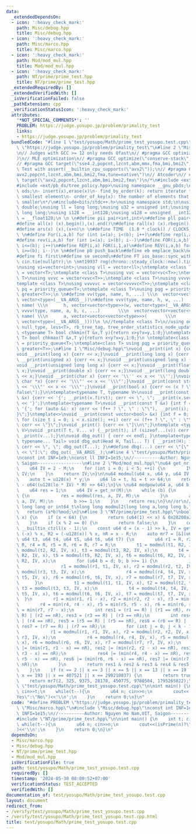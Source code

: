 ```yaml
---
data:
  _extendedDependsOn:
  - icon: ':heavy_check_mark:'
    path: Misc/debug.hpp
    title: Misc/debug.hpp
  - icon: ':heavy_check_mark:'
    path: Misc/marco.hpp
    title: Misc/marco.hpp
  - icon: ':heavy_check_mark:'
    path: Mod/mod_mul.hpp
    title: Mod/mod_mul.hpp
  - icon: ':heavy_check_mark:'
    path: NT/prime/prime_test.hpp
    title: NT/prime/prime_test.hpp
  _extendedRequiredBy: []
  _extendedVerifiedWith: []
  _isVerificationFailed: false
  _pathExtension: cpp
  _verificationStatusIcon: ':heavy_check_mark:'
  attributes:
    '*NOT_SPECIAL_COMMENTS*': ''
    PROBLEM: https://judge.yosupo.jp/problem/primality_test
    links:
    - https://judge.yosupo.jp/problem/primality_test
  bundledCode: "#line 1 \"test/yosupo/Math/prime_test_yosupo.test.cpp\"\n#define PROBLEM\
    \ \"https://judge.yosupo.jp/problem/primality_test\"\n#line 2 \"Misc/marco.hpp\"\
    \n// Judges with GCC >= 12 only needs Ofast\n// #pragma GCC optimize(\"O3,no-stack-protector,fast-math,unroll-loops,tree-vectorize\"\
    )\n// MLE optimization\n// #pragma GCC optimize(\"conserve-stack\")\n// Old judges\n\
    // #pragma GCC target(\"sse4.2,popcnt,lzcnt,abm,mmx,fma,bmi,bmi2\")\n// New judges.\
    \ Test with assert(__builtin_cpu_supports(\"avx2\"));\n// #pragma GCC target(\"\
    avx2,popcnt,lzcnt,abm,bmi,bmi2,fma,tune=native\")\n// Atcoder\n// #pragma GCC\
    \ target(\"avx2,popcnt,lzcnt,abm,bmi,bmi2,fma\")\n/*\n#include <ext/pb_ds/assoc_container.hpp>\n\
    #include <ext/pb_ds/tree_policy.hpp>\nusing namespace __gnu_pbds;\ntypedef tree<int,null_type,less<int>,rb_tree_tag,tree_order_statistics_node_update>\
    \ ods;\n- insert(x),erase(x)\n- find_by_order(k): return iterator to the k-th\
    \ smallest element\n- order_of_key(x): the number of elements that are strictly\
    \ smaller\n*/\n#include<bits/stdc++.h>\nusing namespace std;\n\nusing ld = long\
    \ double;\nusing ll = long long;\nusing u32 = unsigned int;\nusing u64 = unsigned\
    \ long long;\nusing i128 = __int128;\nusing u128 = unsigned __int128;\nusing f128\
    \ = __float128;\n \n \n#define pii pair<int,int>\n#define pll pair<ll,ll>\n \n\
    #define all(x) (x).begin(),(x).end()\n#define rall(x) (x).rbegin(),(x).rend()\n\
    #define ars(x) (x),(x+n)\n \n#define TIME  (1.0 * clock() / CLOCKS_PER_SEC)\n\
    \ \n#define For(i,a,b) for (int i=(a); i<(b); i++)\n#define rep(i,a) For(i,0,a)\n\
    #define rev(i,a,b) for (int i=(a); i>(b); i--)\n#define FOR(i,a,b) for (int i=(a);\
    \ i<=(b); i++)\n#define REP(i,a) FOR(i,1,a)\n#define REV(i,a,b) for (int i=(a);\
    \ i>=(b); i--)\n \n#define pb push_back\n#define eb emplace_back\n#define mp make_pair\n\
    #define fi first\n#define se second\n#define FT ios_base::sync_with_stdio(false);\
    \ cin.tie(nullptr);\n \nmt19937 rng(chrono::steady_clock::now().time_since_epoch().count());\n\
    \nusing vi=vector<int>;\nusing vll = vector<ll>;\ntemplate <class T>\nusing vc\
    \ = vector<T>;\ntemplate <class T>\nusing vvc = vector<vc<T>>;\ntemplate <class\
    \ T>\nusing vvvc = vector<vvc<T>>;\ntemplate <class T>\nusing vvvvc = vector<vvvc<T>>;\n\
    template <class T>\nusing vvvvvc = vector<vvvvc<T>>;\ntemplate <class T>\nusing\
    \ pq = priority_queue<T>;\ntemplate <class T>\nusing pqg = priority_queue<T, vector<T>,\
    \ greater<T>>;\n \n#define vv(type, name, h, ...) \\\n  vector<vector<type>> name(h,\
    \ vector<type>(__VA_ARGS__))\n#define vvv(type, name, h, w, ...)   \\\n  vector<vector<vector<type>>>\
    \ name( \\\n      h, vector<vector<type>>(w, vector<type>(__VA_ARGS__)))\n#define\
    \ vvvv(type, name, a, b, c, ...)       \\\n  vector<vector<vector<vector<type>>>>\
    \ name( \\\n      a, vector<vector<vector<type>>>(       \\\n             b, vector<vector<type>>(c,\
    \ vector<type>(__VA_ARGS__))))\n \n//template <class T>\n//using ods =\n//   tree<T,\
    \ null_type, less<T>, rb_tree_tag, tree_order_statistics_node_update>;\n \ntemplate\
    \ <typename T> bool chkmin(T &x,T y){return x>y?x=y,1:0;}\ntemplate <typename\
    \ T> bool chkmax(T &x,T y){return x<y?x=y,1:0;}\n \ntemplate<class T> using pq\
    \ = priority_queue<T>;\ntemplate<class T> using pqg = priority_queue<T, vector<T>,\
    \ greater<T>>;\n#line 1 \"Misc/debug.hpp\"\nvoid __print(int x) {cerr << x;}\n\
    void __print(long x) {cerr << x;}\nvoid __print(long long x) {cerr << x;}\nvoid\
    \ __print(unsigned x) {cerr << x;}\nvoid __print(unsigned long x) {cerr << x;}\n\
    void __print(unsigned long long x) {cerr << x;}\nvoid __print(float x) {cerr <<\
    \ x;}\nvoid __print(double x) {cerr << x;}\nvoid __print(long double x) {cerr\
    \ << x;}\nvoid __print(char x) {cerr << '\\'' << x << '\\'';}\nvoid __print(const\
    \ char *x) {cerr << '\\\"' << x << '\\\"';}\nvoid __print(const string &x) {cerr\
    \ << '\\\"' << x << '\\\"';}\nvoid __print(bool x) {cerr << (x ? \"true\" : \"\
    false\");}\n\ntemplate<typename T, typename V>\nvoid __print(const pair<T, V>\
    \ &x) {cerr << '{'; __print(x.first); cerr << \", \"; __print(x.second); cerr\
    \ << '}';}\ntemplate<typename T>\nvoid __print(const T &x) {int f = 0; cerr <<\
    \ '{'; for (auto &i: x) cerr << (f++ ? \", \" : \"\"), __print(i); cerr << \"\
    }\";}\ntemplate<>\nvoid __print(const vector<bool> &x) {int f = 0; cerr << '{';\
    \ for (size_t i = 0; i < x.size(); ++i) cerr << (f++ ? \", \" : \"\"), __print(x[i]);\
    \ cerr << \"}\";}\nvoid _print() {cerr << \"]\\n\";}\ntemplate <typename T, typename...\
    \ V>\nvoid _print(T t, V... v) {__print(t); if (sizeof...(v)) cerr << \", \";\
    \ _print(v...);}\n\nvoid dbg_out() { cerr << endl; }\ntemplate<typename Head,\
    \ typename... Tail> void dbg_out(Head H, Tail... T) { __print(H); if (sizeof...(T))\
    \ cerr << \", \"; dbg_out(T...); }\n#define dbg(...) cerr << \"[\" << #__VA_ARGS__\
    \ << \"]:\"; dbg_out(__VA_ARGS__);\n#line 4 \"test/yosupo/Math/prime_test_yosupo.test.cpp\"\
    \nconst int INF=1e9;\nconst ll INFI=1e15;\n//----------Author: Nguyen Ho Nam,UIT,\
    \ Saigon-----------------\n#line 2 \"Mod/mod_mul.hpp\"\nu64 get_nr(u64 M) {\n\
    \    u64 IV = 2 - M;\n    for (int i = 0; i < 5; ++i) {\n        IV *= 2 - M *\
    \ IV;\n    }\n    return IV;\n}\n\nu64 modmul(u64 x, u64 y, u64 IV, u64 M) {\n\
    \    auto t = u128(x) * y;\n    u64 lo = t, hi = t >> 64;\n    return (hi + M)\
    \ - u64((u128(lo * IV) * M) >> 64);\n}\n \nu64 modpow(u64 a, u64 b, u64 M) {\n\
    \    u64 res = 1;\n    u64 IV = get_nr(M);\n    while (b) {\n        if (b & 1)\
    \ {\n            res = modmul(res, a, IV, M);\n        }\n        a = modmul(a,\
    \ a, IV, M);\n        b >>= 1;\n    }\n    return res;\n}\n//or\n//only good for\
    \ long long or int64_t\nlong long modmul2(long long a,long long b,long long mod){\n\
    \   return (a*b)%mod;\n}\n#line 3 \"NT/prime/prime_test.hpp\"\nbool isPrime(u64\
    \ x) {\n    if (x < 64) {\n        return (u64(1) << x) & 0x28208a20a08a28ac;\n\
    \    }\n    if (x % 2 == 0) {\n        return false;\n    }\n    const int k =\
    \ __builtin_ctzll(x - 1);\n    const u64 d = (x - 1) >> k, IV = get_nr(x), R =\
    \ (-x) % x, R2 = (-u128(x)) % x, nR = x - R;\n    auto mr7 = [&](u64 t1, u64 t2,\
    \ u64 t3, u64 t4, u64 t5, u64 t6, u64 t7) {\n        u64 r1 = R, r2 = R, r3 =\
    \ R, r4 = R, r5 = R, r6 = R, r7 = R;\n        t1 = modmul(t1, R2, IV, x), t2 =\
    \ modmul(t2, R2, IV, x), t3 = modmul(t3, R2, IV, x);\n        t4 = modmul(t4,\
    \ R2, IV, x), t5 = modmul(t5, R2, IV, x), t6 = modmul(t6, R2, IV, x), t7 = modmul(t7,\
    \ R2, IV, x);\n        for (u64 b = d; b; b >>= 1) {\n            if (b & 1) {\n\
    \                r1 = modmul(r1, t1, IV, x), r2 = modmul(r2, t2, IV, x), r3 =\
    \ modmul(r3, t3, IV, x);\n                r4 = modmul(r4, t4, IV, x), r5 = modmul(r5,\
    \ t5, IV, x), r6 = modmul(r6, t6, IV, x), r7 = modmul(r7, t7, IV, x);\n      \
    \      }\n            t1 = modmul(t1, t1, IV, x), t2 = modmul(t2, t2, IV, x),\
    \ t3 = modmul(t3, t3, IV, x);\n            t4 = modmul(t4, t4, IV, x), t5 = modmul(t5,\
    \ t5, IV, x), t6 = modmul(t6, t6, IV, x), t7 = modmul(t7, t7, IV, x);\n      \
    \  }\n        r1 = min(r1, r1 - x), r2 = min(r2, r2 - x), r3 = min(r3, r3 - x);\n\
    \        r4 = min(r4, r4 - x), r5 = min(r5, r5 - x), r6 = min(r6, r6 - x), r7\
    \ = min(r7, r7 - x);\n        int res1 = (r1 == R) | (r1 == nR), res2 = (r2 ==\
    \ R) | (r2 == nR), res3 = (r3 == R) | (r3 == nR);\n        int res4 = (r4 == R)\
    \ | (r4 == nR), res5 = (r5 == R) | (r5 == nR), res6 = (r6 == R) | (r6 == nR),\
    \ res7 = (r7 == R) | (r7 == nR);\n        for (int j = 0; j < k - 1; ++j) {\n\
    \            r1 = modmul(r1, r1, IV, x), r2 = modmul(r2, r2, IV, x), r3 = modmul(r3,\
    \ r3, IV, x);\n            r4 = modmul(r4, r4, IV, x), r5 = modmul(r5, r5, IV,\
    \ x), r6 = modmul(r6, r6, IV, x), r7 = modmul(r7, r7, IV, x);\n            res1\
    \ |= (min(r1, r1 - x) == nR), res2 |= (min(r2, r2 - x) == nR), res3 |= (min(r3,\
    \ r3 - x) == nR);\n            res4 |= (min(r4, r4 - x) == nR), res5 |= (min(r5,\
    \ r5 - x) == nR), res6 |= (min(r6, r6 - x) == nR), res7 |= (min(r7, r7 - x) ==\
    \ nR);\n        }\n        return res1 & res2 & res3 & res4 & res5 & res6 & res7;\n\
    \    };\n    if (x == 2 || x == 3 || x == 5 || x == 13 || x == 19 || x == 73 ||\
    \ x == 193 || x == 407521 || x == 299210837) {\n        return true;\n    }\n\
    \    return mr7(2, 325, 9375, 28178, 450775, 9780504, 1795265022);\n}\n#line 8\
    \ \"test/yosupo/Math/prime_test_yosupo.test.cpp\"\n\nint main() {\n    int t;\
    \ cin>>t;\n    while(t--){\n        u64 n; cin>>n;\n        cout<<(isPrime(n)?\"\
    Yes\":\"No\")<<'\\n';\n    }\n    return 0;\n}\n"
  code: "#define PROBLEM \"https://judge.yosupo.jp/problem/primality_test\"\n#include\
    \ \"Misc/marco.hpp\"\n#include \"Misc/debug.hpp\"\nconst int INF=1e9;\nconst ll\
    \ INFI=1e15;\n//----------Author: Nguyen Ho Nam,UIT, Saigon-----------------\n\
    #include \"NT/prime/prime_test.hpp\"\n\nint main() {\n    int t; cin>>t;\n   \
    \ while(t--){\n        u64 n; cin>>n;\n        cout<<(isPrime(n)?\"Yes\":\"No\"\
    )<<'\\n';\n    }\n    return 0;\n}\n"
  dependsOn:
  - Misc/marco.hpp
  - Misc/debug.hpp
  - NT/prime/prime_test.hpp
  - Mod/mod_mul.hpp
  isVerificationFile: true
  path: test/yosupo/Math/prime_test_yosupo.test.cpp
  requiredBy: []
  timestamp: '2024-05-30 08:00:52+07:00'
  verificationStatus: TEST_ACCEPTED
  verifiedWith: []
documentation_of: test/yosupo/Math/prime_test_yosupo.test.cpp
layout: document
redirect_from:
- /verify/test/yosupo/Math/prime_test_yosupo.test.cpp
- /verify/test/yosupo/Math/prime_test_yosupo.test.cpp.html
title: test/yosupo/Math/prime_test_yosupo.test.cpp
---
```

